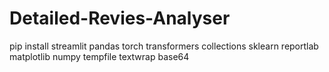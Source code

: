 # Detailed-Revies-Analyser

pip install streamlit pandas torch transformers collections sklearn reportlab matplotlib numpy tempfile textwrap base64
